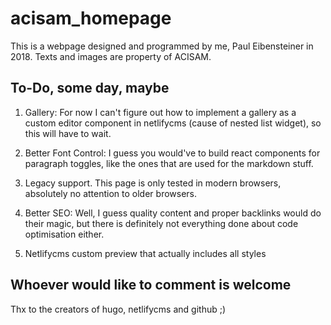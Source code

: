 # acisam_homepage

This is a webpage designed and programmed by me, Paul Eibensteiner in 2018. Texts and images are property of ACISAM.

## To-Do, some day, maybe

1. Gallery: For now I can't figure out how to implement a gallery as a custom editor component in netlifycms (cause of nested list widget), so this will have to wait.

2. Better Font Control: I guess you would've to build react components for paragraph toggles, like the ones that are used for the markdown stuff.

3. Legacy support. This page is only tested in modern browsers, absolutely no attention to older browsers.

4. Better SEO: Well, I guess quality content and proper backlinks would do their magic, but there is definitely not everything done about code optimisation either.

5. Netlifycms custom preview that actually includes all styles

## Whoever would like to comment is welcome

Thx to the creators of hugo, netlifycms and github ;)
